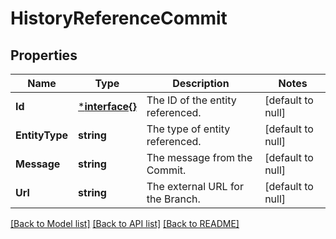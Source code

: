 # HistoryReferenceCommit

## Properties
Name | Type | Description | Notes
------------ | ------------- | ------------- | -------------
**Id** | [***interface{}**](interface{}.md) | The ID of the entity referenced. | [default to null]
**EntityType** | **string** | The type of entity referenced. | [default to null]
**Message** | **string** | The message from the Commit. | [default to null]
**Url** | **string** | The external URL for the Branch. | [default to null]

[[Back to Model list]](../README.md#documentation-for-models) [[Back to API list]](../README.md#documentation-for-api-endpoints) [[Back to README]](../README.md)

